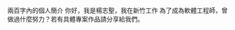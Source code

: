 <html>
	<title>關於診所 :: 林正修診所</title>
  <body>
  兩百字內的個人簡介
  </body>
  <body>
  你好，我是楊志聖，我在新竹工作
</body>
	
<body>
  為了成為軟體工程師，曾做過什麼努力？若有具體專案作品請分享給我們。
</body>
	
	
</html>
